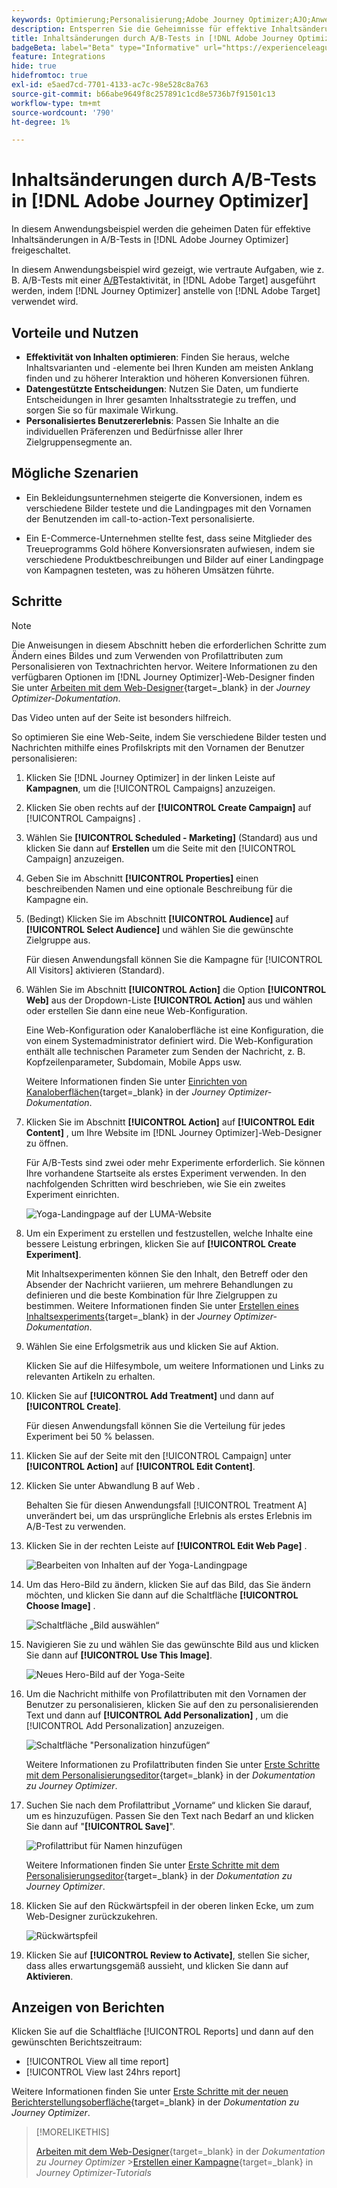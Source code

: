 ```yaml
---
keywords: Optimierung;Personalisierung;Adobe Journey Optimizer;AJO;Anwendungsfälle;Szenarien;Inhaltsänderung/AB-Test;Profilattribut;Bild ändern;Bild austauschen
description: Entsperren Sie die Geheimnisse für effektive Inhaltsänderungen bei A/B-Tests in Adobe Journey Optimizer
title: Inhaltsänderungen durch A/B-Tests in [!DNL Adobe Journey Optimizer]
badgeBeta: label="Beta" type="Informative" url="https://experienceleague.adobe.com/docs/target/using/introduction/intro.html?lang=de#beta newtab=true" tooltip="Was sind Beta-Funktionen in  [!DNL Adobe Target]?"
feature: Integrations
hide: true
hidefromtoc: true
exl-id: e5aed7cd-7701-4133-ac7c-98e528c8a763
source-git-commit: b66abe9649f8c257891c1cd8e5736b7f91501c13
workflow-type: tm+mt
source-wordcount: '790'
ht-degree: 1%

---
```


# Inhaltsänderungen durch A/B-Tests in [!DNL Adobe Journey Optimizer]

In diesem Anwendungsbeispiel werden die geheimen Daten für effektive Inhaltsänderungen in A/B-Tests in [!DNL Adobe Journey Optimizer] freigeschaltet.

In diesem Anwendungsbeispiel wird gezeigt, wie vertraute Aufgaben, wie z. B. A/B-Tests mit einer [A/B](/help/main/c-activities/t-test-ab/test-ab.md)Testaktivität, in [!DNL Adobe Target] ausgeführt werden, indem [!DNL Journey Optimizer] anstelle von [!DNL Adobe Target] verwendet wird.

## Vorteile und Nutzen

* **Effektivität von Inhalten optimieren**: Finden Sie heraus, welche Inhaltsvarianten und -elemente bei Ihren Kunden am meisten Anklang finden und zu höherer Interaktion und höheren Konversionen führen.
* **Datengestützte Entscheidungen**: Nutzen Sie Daten, um fundierte Entscheidungen in Ihrer gesamten Inhaltsstrategie zu treffen, und sorgen Sie so für maximale Wirkung.
* **Personalisiertes Benutzererlebnis**: Passen Sie Inhalte an die individuellen Präferenzen und Bedürfnisse aller Ihrer Zielgruppensegmente an.

## Mögliche Szenarien

* Ein Bekleidungsunternehmen steigerte die Konversionen, indem es verschiedene Bilder testete und die Landingpages mit den Vornamen der Benutzenden im call-to-action-Text personalisierte.

* Ein E-Commerce-Unternehmen stellte fest, dass seine Mitglieder des Treueprogramms Gold höhere Konversionsraten aufwiesen, indem sie verschiedene Produktbeschreibungen und Bilder auf einer Landingpage von Kampagnen testeten, was zu höheren Umsätzen führte.

## Schritte

>[!NOTE]
>
>Die Anweisungen in diesem Abschnitt heben die erforderlichen Schritte zum Ändern eines Bildes und zum Verwenden von Profilattributen zum Personalisieren von Textnachrichten hervor. Weitere Informationen zu den verfügbaren Optionen im [!DNL Journey Optimizer]-Web-Designer finden Sie unter [Arbeiten mit dem Web-Designer](https://experienceleague.adobe.com/en/docs/journey-optimizer/using/channels/web/author-web-pages/web-visual-editor){target=_blank} in der *Journey Optimizer-Dokumentation*.
>
>Das Video unten auf der Seite ist besonders hilfreich.

So optimieren Sie eine Web-Seite, indem Sie verschiedene Bilder testen und Nachrichten mithilfe eines Profilskripts mit den Vornamen der Benutzer personalisieren:

1. Klicken Sie [!DNL Journey Optimizer] in der linken Leiste auf **Kampagnen**, um die [!UICONTROL Campaigns] anzuzeigen.

1. Klicken Sie oben rechts auf der **[!UICONTROL Create Campaign]** auf [!UICONTROL Campaigns] .

1. Wählen Sie **[!UICONTROL Scheduled - Marketing]** (Standard) aus und klicken Sie dann auf **Erstellen** um die Seite mit den [!UICONTROL Campaign] anzuzeigen.

1. Geben Sie im Abschnitt **[!UICONTROL Properties]** einen beschreibenden Namen und eine optionale Beschreibung für die Kampagne ein.

1. (Bedingt) Klicken Sie im Abschnitt **[!UICONTROL Audience]** auf **[!UICONTROL Select Audience]** und wählen Sie die gewünschte Zielgruppe aus.

   Für diesen Anwendungsfall können Sie die Kampagne für [!UICONTROL All Visitors] aktivieren (Standard).

1. Wählen Sie im Abschnitt **[!UICONTROL Action]** die Option **[!UICONTROL Web]** aus der Dropdown-Liste **[!UICONTROL Action]** aus und wählen oder erstellen Sie dann eine neue Web-Konfiguration.

   Eine Web-Konfiguration oder Kanaloberfläche ist eine Konfiguration, die von einem Systemadministrator definiert wird. Die Web-Konfiguration enthält alle technischen Parameter zum Senden der Nachricht, z. B. Kopfzeilenparameter, Subdomain, Mobile Apps usw.

   Weitere Informationen finden Sie unter [Einrichten von Kanaloberflächen](https://experienceleague.adobe.com/en/docs/journey-optimizer/using/configuration/channel-surfaces#set-up-channel-surfaces){target=_blank} in der *Journey Optimizer-Dokumentation*.

1. Klicken Sie im Abschnitt **[!UICONTROL Action]** auf **[!UICONTROL Edit Content]** , um Ihre Website im [!DNL Journey Optimizer]-Web-Designer zu öffnen.

   Für A/B-Tests sind zwei oder mehr Experimente erforderlich. Sie können Ihre vorhandene Startseite als erstes Experiment verwenden. In den nachfolgenden Schritten wird beschrieben, wie Sie ein zweites Experiment einrichten.

   ![Yoga-Landingpage auf der LUMA-Website](/help/main/c-integrating-target-with-mac/ajo/assets/luma-yoga-landing.png)

1. Um ein Experiment zu erstellen und festzustellen, welche Inhalte eine bessere Leistung erbringen, klicken Sie auf **[!UICONTROL Create Experiment]**.

   Mit Inhaltsexperimenten können Sie den Inhalt, den Betreff oder den Absender der Nachricht variieren, um mehrere Behandlungen zu definieren und die beste Kombination für Ihre Zielgruppen zu bestimmen. Weitere Informationen finden Sie unter [Erstellen eines Inhaltsexperiments](https://experienceleague.adobe.com/en/docs/journey-optimizer/using/content-management/content-experiment/content-experiment){target=_blank} in der *Journey Optimizer-Dokumentation*.

1. Wählen Sie eine Erfolgsmetrik aus und klicken Sie auf Aktion.

   Klicken Sie auf die Hilfesymbole, um weitere Informationen und Links zu relevanten Artikeln zu erhalten.

1. Klicken Sie auf **[!UICONTROL Add Treatment]** und dann auf **[!UICONTROL Create]**.

   Für diesen Anwendungsfall können Sie die Verteilung für jedes Experiment bei 50 % belassen.

1. Klicken Sie auf der Seite mit den [!UICONTROL Campaign] unter **[!UICONTROL Action]** auf **[!UICONTROL Edit Content]**.

1. Klicken Sie unter Abwandlung B auf Web .

   Behalten Sie für diesen Anwendungsfall [!UICONTROL Treatment A] unverändert bei, um das ursprüngliche Erlebnis als erstes Erlebnis im A/B-Test zu verwenden.

1. Klicken Sie in der rechten Leiste auf **[!UICONTROL Edit Web Page]** .

   ![Bearbeiten von Inhalten auf der Yoga-Landingpage](/help/main/c-integrating-target-with-mac/ajo/assets/edit-yoga-page.png)

1. Um das Hero-Bild zu ändern, klicken Sie auf das Bild, das Sie ändern möchten, und klicken Sie dann auf die Schaltfläche **[!UICONTROL Choose Image]** .

   ![Schaltfläche „Bild auswählen“](/help/main/c-integrating-target-with-mac/ajo/assets/choose-image.png)

1. Navigieren Sie zu und wählen Sie das gewünschte Bild aus und klicken Sie dann auf **[!UICONTROL Use This Image]**.

   ![Neues Hero-Bild auf der Yoga-Seite](/help/main/c-integrating-target-with-mac/ajo/assets/new-hero-image.png)

1. Um die Nachricht mithilfe von Profilattributen mit den Vornamen der Benutzer zu personalisieren, klicken Sie auf den zu personalisierenden Text und dann auf **[!UICONTROL Add Personalization]** , um die [!UICONTROL Add Personalization] anzuzeigen.

   ![Schaltfläche &quot;Personalization hinzufügen“](/help/main/c-integrating-target-with-mac/ajo/assets/add-personalization-button.png)

   Weitere Informationen zu Profilattributen finden Sie unter [Erste Schritte mit dem Personalisierungseditor](https://experienceleague.adobe.com/en/docs/journey-optimizer/using/content-management/personalization/expression-editor/personalization-build-expressions){target=_blank} in der *Dokumentation zu Journey Optimizer*.

1. Suchen Sie nach dem Profilattribut „Vorname“ und klicken Sie darauf, um es hinzuzufügen. Passen Sie den Text nach Bedarf an und klicken Sie dann auf &quot;**[!UICONTROL Save]**&quot;.

   ![Profilattribut für Namen hinzufügen](/help/main/c-integrating-target-with-mac/ajo/assets/add-profile-attribute-for-name.png)

   Weitere Informationen finden Sie unter [Erste Schritte mit dem Personalisierungseditor](https://experienceleague.adobe.com/en/docs/journey-optimizer/using/content-management/personalization/expression-editor/personalization-build-expressions){target=_blank} in der *Dokumentation zu Journey Optimizer*.

1. Klicken Sie auf den Rückwärtspfeil in der oberen linken Ecke, um zum Web-Designer zurückzukehren.

   ![Rückwärtspfeil](/help/main/c-integrating-target-with-mac/ajo/assets/back-arrow.png)

1. Klicken Sie auf **[!UICONTROL Review to Activate]**, stellen Sie sicher, dass alles erwartungsgemäß aussieht, und klicken Sie dann auf **Aktivieren**.

## Anzeigen von Berichten

Klicken Sie auf die Schaltfläche [!UICONTROL Reports] und dann auf den gewünschten Berichtszeitraum:

* [!UICONTROL View all time report]
* [!UICONTROL View last 24hrs report]

Weitere Informationen finden Sie unter [Erste Schritte mit der neuen Berichterstellungsoberfläche](https://experienceleague.adobe.com/en/docs/journey-optimizer/using/channel-report/report-gs-cja){target=_blank} in der *Dokumentation zu Journey Optimizer*.

>[!MORELIKETHIS]
>
>[Arbeiten mit dem Web-Designer](https://experienceleague.adobe.com/en/docs/journey-optimizer/using/channels/web/author-web-pages/web-visual-editor){target=_blank} in der *Dokumentation zu Journey Optimizer*
>&#x200B;>[Erstellen einer Kampagne](https://experienceleague.adobe.com/en/docs/journey-optimizer-learn/tutorials/create-campaigns/create-a-campaign){target=_blank} in *Journey Optimizer-Tutorials*
